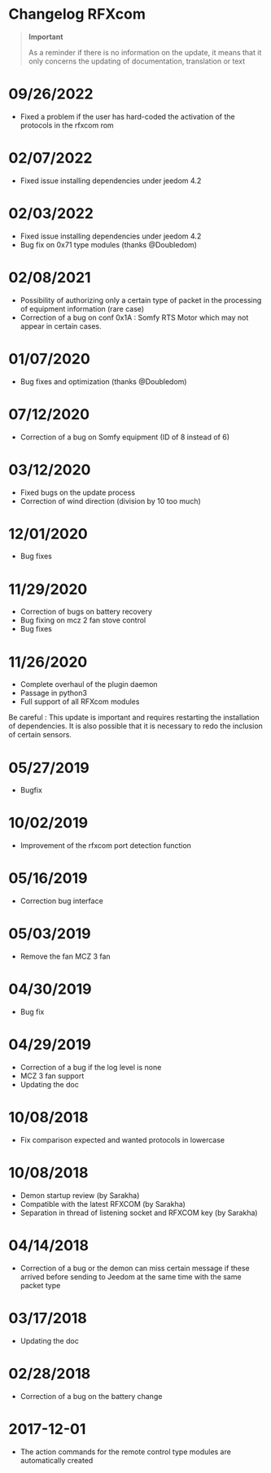 # Changelog RFXcom

>**Important**
>
>As a reminder if there is no information on the update, it means that it only concerns the updating of documentation, translation or text

# 09/26/2022

- Fixed a problem if the user has hard-coded the activation of the protocols in the rfxcom rom

# 02/07/2022

- Fixed issue installing dependencies under jeedom 4.2


# 02/03/2022

- Fixed issue installing dependencies under jeedom 4.2
- Bug fix on 0x71 type modules (thanks @Doubledom)

# 02/08/2021

- Possibility of authorizing only a certain type of packet in the processing of equipment information (rare case)
- Correction of a bug on conf 0x1A : Somfy RTS Motor which may not appear in certain cases.

# 01/07/2020

- Bug fixes and optimization (thanks @Doubledom)

# 07/12/2020

- Correction of a bug on Somfy equipment (ID of 8 instead of 6)

# 03/12/2020

- Fixed bugs on the update process
- Correction of wind direction (division by 10 too much)


# 12/01/2020

- Bug fixes

# 11/29/2020

- Correction of bugs on battery recovery
- Bug fixing on mcz 2 fan stove control
- Bug fixes

# 11/26/2020

- Complete overhaul of the plugin daemon
- Passage in python3
- Full support of all RFXcom modules

Be careful : This update is important and requires restarting the installation of dependencies. It is also possible that it is necessary to redo the inclusion of certain sensors.

# 05/27/2019

- Bugfix

# 10/02/2019

- Improvement of the rfxcom port detection function

# 05/16/2019

- Correction bug interface

# 05/03/2019

- Remove the fan MCZ 3 fan

# 04/30/2019

- Bug fix

# 04/29/2019

- Correction of a bug if the log level is none
- MCZ 3 fan support
- Updating the doc

# 10/08/2018

- Fix comparison expected and wanted protocols in lowercase

# 10/08/2018

- Demon startup review (by Sarakha)
- Compatible with the latest RFXCOM (by Sarakha)
- Separation in thread of listening socket and RFXCOM key (by Sarakha)

# 04/14/2018

- Correction of a bug or the demon can miss certain message if these arrived before sending to Jeedom at the same time with the same packet type

# 03/17/2018

- Updating the doc

# 02/28/2018

- Correction of a bug on the battery change

# 2017-12-01

-   The action commands for the remote control type modules are
    automatically created
